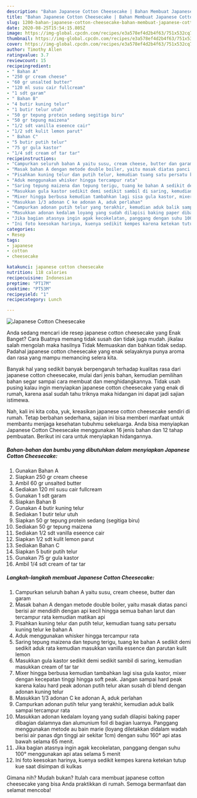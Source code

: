 ```yaml
---
description: "Bahan Japanese Cotton Cheesecake | Bahan Membuat Japanese Cotton Cheesecake Yang Menggugah Selera"
title: "Bahan Japanese Cotton Cheesecake | Bahan Membuat Japanese Cotton Cheesecake Yang Menggugah Selera"
slug: 1200-bahan-japanese-cotton-cheesecake-bahan-membuat-japanese-cotton-cheesecake-yang-menggugah-selera
date: 2020-08-25T15:54:15.805Z
image: https://img-global.cpcdn.com/recipes/e3a578ef4d2b4f63/751x532cq70/japanese-cotton-cheesecake-foto-resep-utama.jpg
thumbnail: https://img-global.cpcdn.com/recipes/e3a578ef4d2b4f63/751x532cq70/japanese-cotton-cheesecake-foto-resep-utama.jpg
cover: https://img-global.cpcdn.com/recipes/e3a578ef4d2b4f63/751x532cq70/japanese-cotton-cheesecake-foto-resep-utama.jpg
author: Timothy Allen
ratingvalue: 3.7
reviewcount: 15
recipeingredient:
- " Bahan A"
- "250 gr cream cheese"
- "60 gr unsalted butter"
- "120 ml susu cair fullcream"
- "1 sdt garam"
- " Bahan B"
- "4 butir kuning telur"
- "1 butir telur utuh"
- "50 gr tepung protein sedang segitiga biru"
- "50 gr tepung maizena"
- "1/2 sdt vanilla eseence cair"
- "1/2 sdt kulit lemon parut"
- " Bahan C"
- "5 butir putih telur"
- "75 gr gula kastor"
- "1/4 sdt cream of tar tar"
recipeinstructions:
- "Campurkan seluruh bahan A yaitu susu, cream cheese, butter dan garam"
- "Masak bahan A dengan metode double boiler, yaitu masak diatas panci berisi air mendidih dengan api kecil hingga semua bahan larut dan tercampur rata kemudian matikan api"
- "Pisahkan kuning telur dan putih telur, kemudian tuang satu persatu kuning telur ke bahan A"
- "Aduk menggunakan whisker hingga tercampur rata"
- "Saring tepung maizena dan tepung terigu, tuang ke bahan A sedikit demi sedikit aduk rata kemudian masukkan vanilla essence dan parutan kulit lemon"
- "Masukkan gula kastor sedikit demi sedikit sambil di saring, kemudian masukkan cream of tar tar"
- "Mixer hingga berbusa kemudian tambahkan lagi sisa gula kastor, mixer dengan kecepatan tinggi hingga soft peak. Jangan sampai hard peak karena kalau hard peak adonan putih telur akan susah di blend dengan adonan kuning telur"
- "Masukkan 1/3 adonan C ke adonan A, aduk perlahan"
- "Campurkan adonan putih telur yang terakhir, kemudian aduk balik sampai tercampur rata"
- "Masukkan adonan kedalam loyang yang sudah dilapisi baking paper dibagian dalamnya dan alumunium foil di bagian luarnya. Panggang menggunakan metode au bain marie (loyang diletakkan didalam wadah berisi air panas dgn tinggi air sekitar 1cm) dengan suhu 160° api atas bawah selama 65 menit."
- "Jika bagian atasnya ingin agak kecokelatan, panggang dengan suhu 100° menggunakan api atas selama 5 menit"
- "Ini foto keesokan harinya, kuenya sedikit kempes karena ketekan tutup kue saat disimpan di kulkas"
categories:
- Resep
tags:
- japanese
- cotton
- cheesecake

katakunci: japanese cotton cheesecake 
nutrition: 118 calories
recipecuisine: Indonesian
preptime: "PT17M"
cooktime: "PT53M"
recipeyield: "1"
recipecategory: Lunch

---
```



![Japanese Cotton Cheesecake](https://img-global.cpcdn.com/recipes/e3a578ef4d2b4f63/751x532cq70/japanese-cotton-cheesecake-foto-resep-utama.jpg)

Anda sedang mencari ide resep japanese cotton cheesecake yang Enak Banget? Cara Buatnya memang tidak susah dan tidak juga mudah. jikalau salah mengolah maka hasilnya Tidak Memuaskan dan bahkan tidak sedap. Padahal japanese cotton cheesecake yang enak selayaknya punya aroma dan rasa yang mampu memancing selera kita.



Banyak hal yang sedikit banyak berpengaruh terhadap kualitas rasa dari japanese cotton cheesecake, mulai dari jenis bahan, kemudian pemilihan bahan segar sampai cara membuat dan menghidangkannya. Tidak usah pusing kalau ingin menyiapkan japanese cotton cheesecake yang enak di rumah, karena asal sudah tahu triknya maka hidangan ini dapat jadi sajian istimewa.


Nah, kali ini kita coba, yuk, kreasikan japanese cotton cheesecake sendiri di rumah. Tetap berbahan sederhana, sajian ini bisa memberi manfaat untuk membantu menjaga kesehatan tubuhmu sekeluarga. Anda bisa menyiapkan Japanese Cotton Cheesecake menggunakan 16 jenis bahan dan 12 tahap pembuatan. Berikut ini cara untuk menyiapkan hidangannya.

<!--inarticleads1-->

##### Bahan-bahan dan bumbu yang dibutuhkan dalam menyiapkan Japanese Cotton Cheesecake:

1. Gunakan  Bahan A
1. Siapkan 250 gr cream cheese
1. Ambil 60 gr unsalted butter
1. Sediakan 120 ml susu cair fullcream
1. Gunakan 1 sdt garam
1. Siapkan  Bahan B
1. Gunakan 4 butir kuning telur
1. Sediakan 1 butir telur utuh
1. Siapkan 50 gr tepung protein sedang (segitiga biru)
1. Sediakan 50 gr tepung maizena
1. Sediakan 1/2 sdt vanilla eseence cair
1. Siapkan 1/2 sdt kulit lemon parut
1. Sediakan  Bahan C
1. Siapkan 5 butir putih telur
1. Gunakan 75 gr gula kastor
1. Ambil 1/4 sdt cream of tar tar




<!--inarticleads2-->

##### Langkah-langkah membuat Japanese Cotton Cheesecake:

1. Campurkan seluruh bahan A yaitu susu, cream cheese, butter dan garam
1. Masak bahan A dengan metode double boiler, yaitu masak diatas panci berisi air mendidih dengan api kecil hingga semua bahan larut dan tercampur rata kemudian matikan api
1. Pisahkan kuning telur dan putih telur, kemudian tuang satu persatu kuning telur ke bahan A
1. Aduk menggunakan whisker hingga tercampur rata
1. Saring tepung maizena dan tepung terigu, tuang ke bahan A sedikit demi sedikit aduk rata kemudian masukkan vanilla essence dan parutan kulit lemon
1. Masukkan gula kastor sedikit demi sedikit sambil di saring, kemudian masukkan cream of tar tar
1. Mixer hingga berbusa kemudian tambahkan lagi sisa gula kastor, mixer dengan kecepatan tinggi hingga soft peak. Jangan sampai hard peak karena kalau hard peak adonan putih telur akan susah di blend dengan adonan kuning telur
1. Masukkan 1/3 adonan C ke adonan A, aduk perlahan
1. Campurkan adonan putih telur yang terakhir, kemudian aduk balik sampai tercampur rata
1. Masukkan adonan kedalam loyang yang sudah dilapisi baking paper dibagian dalamnya dan alumunium foil di bagian luarnya. Panggang menggunakan metode au bain marie (loyang diletakkan didalam wadah berisi air panas dgn tinggi air sekitar 1cm) dengan suhu 160° api atas bawah selama 65 menit.
1. Jika bagian atasnya ingin agak kecokelatan, panggang dengan suhu 100° menggunakan api atas selama 5 menit
1. Ini foto keesokan harinya, kuenya sedikit kempes karena ketekan tutup kue saat disimpan di kulkas




Gimana nih? Mudah bukan? Itulah cara membuat japanese cotton cheesecake yang bisa Anda praktikkan di rumah. Semoga bermanfaat dan selamat mencoba!

